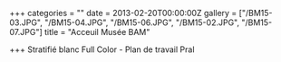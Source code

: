 +++
categories = ""
date = 2013-02-20T00:00:00Z
gallery = ["/BM15-03.JPG", "/BM15-04.JPG", "/BM15-06.JPG", "/BM15-02.JPG", "/BM15-07.JPG"]
title = "Acceuil Musée BAM"

+++
Stratifié blanc Full Color - Plan de travail Pral